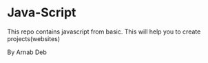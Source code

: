﻿# Java-Script


 This repo contains javascript from basic.
 This will help you to create projects(websites)


 By Arnab Deb
